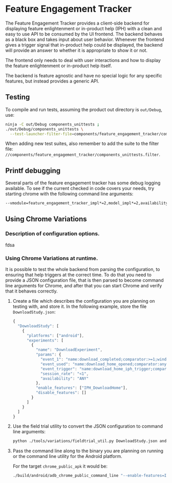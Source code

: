 # Feature Engagement Tracker

The Feature Engagement Tracker provides a client-side backend for displaying
feature enlightenment or in-product help (IPH) with a clean and easy to use API
to be consumed by the UI frontend. The backend behaves as a black box and takes
input about user behavior. Whenever the frontend gives a trigger signal that
in-product help could be displayed, the backend will provide an answer to
whether it is appropriate to show it or not.

The frontend only needs to deal with user interactions and how to display the
feature enlightenment or in-product help itself.

The backend is feature agnostic and have no special logic for any specific
features, but instead provides a generic API.

## Testing

To compile and run tests, assuming the product out directory is `out/Debug`,
use:

```bash
ninja -C out/Debug components_unittests ;
./out/Debug/components_unittests \
  --test-launcher-filter-file=components/feature_engagement_tracker/components_unittests.filter
```

When adding new test suites, also remember to add the suite to the filter file:
`//components/feature_engagement_tracker/components_unittests.filter`.

## Printf debugging

Several parts of the feature engagement tracker has some debug logging available. To see if the
current checked in code covers your needs, try starting chrome with the following command line arguments:

```bash
--vmodule=feature_engagement_tracker_impl*=2,model_impl*=2,availability_store*=2,chrome_variations_configuration*=3
```

## Using Chrome Variations

### Description of configuration options.

fdsa

### Using Chrome Variations at runtime.

It is possible to test the whole backend from parsing the configuration,
to ensuring that help triggers at the correct time. To do that
you need to provide a JSON configuration file, that is then
parsed to become command line arguments for Chrome, and after
that you can start Chrome and verify that it behaves correctly.

1.  Create a file which describes the configuration you are planning
    on testing with, and store it. In the following example, store the
    file `DownloadStudy.json`:

    ```javascript
    {
      "DownloadStudy": [
        {
          "platforms": ["android"],
          "experiments": [
            {
              "name": "DownloadExperiment",
              "params": {
                "event_1": "name:download_completed;comparator:>=1;window:120;storage:180",
                "event_used": "name:download_home_opened;comparator:any;window:0;storage:360",
                "event_trigger": "name:download_home_iph_trigger;comparator:any;window:0;storage:360",
                "session_rate": "<1",
                "availability": "ANY"
              },
              "enable_features": ["IPH_DownloadHome"],
              "disable_features": []
            }
          ]
        }
      ]
    }
    ```

1.  Use the field trial utility to convert the JSON configuration to command
    line arguments:

    ```bash
    python ./tools/variations/fieldtrial_util.py DownloadStudy.json android shell_cmd
    ```

1.  Pass the command line along to the binary you are planning on running or the command line utility for the Android platform.

    For the target `chrome_public_apk` it would be:

    ```bash
    ./build/android/adb_chrome_public_command_line "--enable-features=IPH_DownloadHome<DownloadStudy" "--force-fieldtrials=DownloadStudy/DownloadExperiment" "--force-fieldtrial-params=DownloadStudy.DownloadExperiment:availability/ANY/event_1/name%3Adownload_completed;comparator%3A>=1;window%3A120;storage%3A180/event_trigger/name%3Adownload_home_iph_trigger;comparator%3Aany;window%3A0;storage%3A360/event_used/name%3Adownload_home_opened;comparator%3Aany;window%3A0;storage%3A360/session_rate/<1"
    ```
